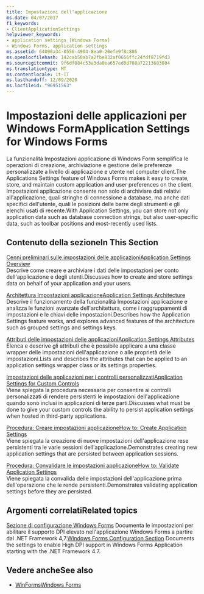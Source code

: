 ```yaml
---
title: Impostazioni dell'applicazione
ms.date: 04/07/2017
f1_keywords:
- ClientApplicationSettings
helpviewer_keywords:
- application settings [Windows Forms]
- Windows Forms, application settings
ms.assetid: 64090a34-8556-4904-8ea0-20efe9f8c886
ms.openlocfilehash: 142cab50ab7a2fbe832af0656ffc24fdf8719fd3
ms.sourcegitcommit: 9f6df084c53a3da0ea657ed0d708a72213683084
ms.translationtype: MT
ms.contentlocale: it-IT
ms.lasthandoff: 12/09/2020
ms.locfileid: "96951563"
---
```

# <a name="application-settings-for-windows-forms"></a><span data-ttu-id="b5dc1-102">Impostazioni delle applicazioni per Windows Form</span><span class="sxs-lookup"><span data-stu-id="b5dc1-102">Application Settings for Windows Forms</span></span>

<span data-ttu-id="b5dc1-103">La funzionalità Impostazioni applicazione di Windows Form semplifica le operazioni di creazione, archiviazione e gestione delle preferenze personalizzate a livello di applicazione e utente nel computer client.</span><span class="sxs-lookup"><span data-stu-id="b5dc1-103">The Applications Settings feature of Windows Forms makes it easy to create, store, and maintain custom application and user preferences on the client.</span></span> <span data-ttu-id="b5dc1-104">Impostazioni applicazione consente non solo di archiviare dati relativi all'applicazione, quali stringhe di connessione a database, ma anche dati specifici dell'utente, quali le posizioni delle barre degli strumenti e gli elenchi usati di recente.</span><span class="sxs-lookup"><span data-stu-id="b5dc1-104">With Application Settings, you can store not only application data such as database connection strings, but also user-specific data, such as toolbar positions and most-recently used lists.</span></span>  
  
## <a name="in-this-section"></a><span data-ttu-id="b5dc1-105">Contenuto della sezione</span><span class="sxs-lookup"><span data-stu-id="b5dc1-105">In This Section</span></span>  

 [<span data-ttu-id="b5dc1-106">Cenni preliminari sulle impostazioni delle applicazioni</span><span class="sxs-lookup"><span data-stu-id="b5dc1-106">Application Settings Overview</span></span>](application-settings-overview.md)  
 <span data-ttu-id="b5dc1-107">Descrive come creare e archiviare i dati delle impostazioni per conto dell'applicazione e degli utenti.</span><span class="sxs-lookup"><span data-stu-id="b5dc1-107">Discusses how to create and store settings data on behalf of your application and your users.</span></span>  
  
 [<span data-ttu-id="b5dc1-108">Architettura Impostazioni applicazione</span><span class="sxs-lookup"><span data-stu-id="b5dc1-108">Application Settings Architecture</span></span>](application-settings-architecture.md)  
 <span data-ttu-id="b5dc1-109">Descrive il funzionamento della funzionalità Impostazioni applicazione e analizza le funzioni avanzate dell'architettura, come i raggruppamenti di impostazioni e le chiavi delle impostazioni.</span><span class="sxs-lookup"><span data-stu-id="b5dc1-109">Describes how the Application Settings feature works, and explores advanced features of the architecture such as grouped settings and settings keys.</span></span>  
  
 [<span data-ttu-id="b5dc1-110">Attributi delle impostazioni delle applicazioni</span><span class="sxs-lookup"><span data-stu-id="b5dc1-110">Application Settings Attributes</span></span>](application-settings-attributes.md)  
 <span data-ttu-id="b5dc1-111">Elenca e descrive gli attributi che è possibile applicare a una classe wrapper delle impostazioni dell'applicazione o alle proprietà delle impostazioni.</span><span class="sxs-lookup"><span data-stu-id="b5dc1-111">Lists and describes the attributes that can be applied to an application settings wrapper class or its settings properties.</span></span>  
  
 [<span data-ttu-id="b5dc1-112">Impostazioni delle applicazioni per i controlli personalizzati</span><span class="sxs-lookup"><span data-stu-id="b5dc1-112">Application Settings for Custom Controls</span></span>](application-settings-for-custom-controls.md)  
 <span data-ttu-id="b5dc1-113">Viene spiegata la procedura necessaria per consentire ai controlli personalizzati di rendere persistenti le impostazioni dell'applicazione quando sono inclusi in applicazioni di terze parti.</span><span class="sxs-lookup"><span data-stu-id="b5dc1-113">Discusses what must be done to give your custom controls the ability to persist application settings when hosted in third-party applications.</span></span>  
  
 [<span data-ttu-id="b5dc1-114">Procedura: Creare impostazioni applicazione</span><span class="sxs-lookup"><span data-stu-id="b5dc1-114">How to: Create Application Settings</span></span>](how-to-create-application-settings.md)  
 <span data-ttu-id="b5dc1-115">Viene spiegata la creazione di nuove impostazioni dell'applicazione rese persistenti tra le varie sessioni dell'applicazione.</span><span class="sxs-lookup"><span data-stu-id="b5dc1-115">Demonstrates creating new application settings that are persisted between application sessions.</span></span>  
  
 [<span data-ttu-id="b5dc1-116">Procedura: Convalidare le impostazioni applicazione</span><span class="sxs-lookup"><span data-stu-id="b5dc1-116">How to: Validate Application Settings</span></span>](how-to-validate-application-settings.md)  
 <span data-ttu-id="b5dc1-117">Viene spiegata la convalida delle impostazioni dell'applicazione prima dell'operazione che le rende persistenti.</span><span class="sxs-lookup"><span data-stu-id="b5dc1-117">Demonstrates validating application settings before they are persisted.</span></span>  
  
## <a name="related-topics"></a><span data-ttu-id="b5dc1-118">Argomenti correlati</span><span class="sxs-lookup"><span data-stu-id="b5dc1-118">Related topics</span></span>

<span data-ttu-id="b5dc1-119">[Sezione di configurazione Windows Forms](/dotnet/framework/configure-apps/file-schema/winforms/index) Documenta le impostazioni per abilitare il supporto DPI elevato nell'applicazione Windows Forms a partire dal .NET Framework 4,7.</span><span class="sxs-lookup"><span data-stu-id="b5dc1-119">[Windows Forms Configuration Section](/dotnet/framework/configure-apps/file-schema/winforms/index) Documents the settings to enable High DPI support in Windows Forms Application starting with the .NET Framework 4.7.</span></span>

## <a name="see-also"></a><span data-ttu-id="b5dc1-120">Vedere anche</span><span class="sxs-lookup"><span data-stu-id="b5dc1-120">See also</span></span>

- [<span data-ttu-id="b5dc1-121">WinForms</span><span class="sxs-lookup"><span data-stu-id="b5dc1-121">Windows Forms</span></span>](../index.yml)
